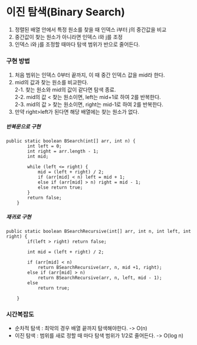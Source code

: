 # 이진 탐색(Binary Search)  

1. 정렬된 배열 안에서 특정 원소를 찾을 때 인덱스 i부터 j의 중간값을 비교
2. 중간값이 찾는 원소가 아니라면 인덱스 i와 j를 조정
3. 인덱스 i와 j를 조정할 때마다 탐색 범위가 반으로 줄어든다.


### 구현 방법
1. 처음 범위는 인덱스 0부터 끝까지, 이 때 중간 인덱스 값을 mid라 한다.  
2. mid의 값과 찾는 원소를 비교한다.  
  2-1. 찾는 원소와 mid의 값이 같다면 탐색 종료.  
  2-2. mid의 값 < 찾는 원소이면, left는 mid+1로 하여 2를 반복한다.  
  2-3. mid의 값 > 찾는 원소이면, right는 mid-1로 하여 2를 반복한다.  
3. 만약 right>left가 된다면 해당 배열에는 찾는 원소가 없다.  
  
  
  
##### 반복문으로 구현

```
public static boolean BSearch(int[] arr, int n) {
		int left = 0;
		int right = arr.length - 1;
		int mid;

		while (left <= right) {
			mid = (left + right) / 2;
			if (arr[mid] < n) left = mid + 1;
			else if (arr[mid] > n) right = mid - 1;
			else return true;
		}
		return false;
	}

```


##### 재귀로 구현

```
public static boolean BSearchRecursive(int[] arr, int n, int left, int right) {
		if(left > right) return false;
		
		int mid = (left + right) / 2;
        
		if (arr[mid] < n) 
        	return BSearchRecursive(arr, n, mid +1, right);
		else if (arr[mid] > n) 
        	return BSearchRecursive(arr, n, left, mid - 1);
		else 
        	return true;
		
	}
```


### 시간복잡도   
- 순차적 탐색 : 최악의 경우 배열 끝까지 탐색해야한다. -> O(n)  
- 이진 탐색 : 범위를 새로 정할 때 마다 탐색 범위가 1/2로 줄어든다. -> O(log n)  
